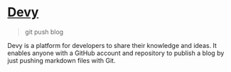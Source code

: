 # [Devy](https://devy.page)

> git push blog

Devy is a platform for developers to share their knowledge and ideas.
It enables anyone with a GitHub account and repository to publish a blog
by just pushing markdown files with Git.

